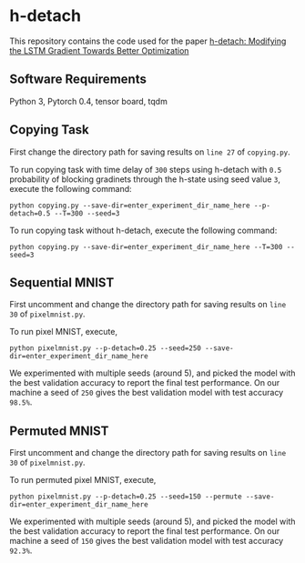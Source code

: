 # h-detach

This repository contains the code used for the paper [h-detach: Modifying the LSTM Gradient Towards Better Optimization](https://arxiv.org/abs/1810.03023) 

## Software Requirements

Python 3, Pytorch 0.4, tensor board, tqdm

## Copying Task

First change the directory path for saving results on `line 27` of `copying.py`. 

To run copying task with time delay of `300` steps using h-detach with `0.5` probability of blocking gradinets through the h-state using seed value `3`, execute the following command:

`python copying.py --save-dir=enter_experiment_dir_name_here --p-detach=0.5 --T=300 --seed=3`

To run copying task without h-detach, execute the following command:

`python copying.py --save-dir=enter_experiment_dir_name_here --T=300 --seed=3`

## Sequential MNIST

First uncomment and change the directory path for saving results on `line 30` of `pixelmnist.py`.

To run pixel MNIST, execute,

`python pixelmnist.py --p-detach=0.25 --seed=250 --save-dir=enter_experiment_dir_name_here`

We experimented with multiple seeds (around 5), and picked the model with the best validation accuracy to report the final test performance. On our machine a seed of `250` gives the best validation model with test accuracy `98.5%`.

## Permuted MNIST

First uncomment and change the directory path for saving results on `line 30` of `pixelmnist.py`.

To run permuted pixel MNIST, execute,

`python pixelmnist.py --p-detach=0.25 --seed=150 --permute --save-dir=enter_experiment_dir_name_here`

We experimented with multiple seeds (around 5), and picked the model with the best validation accuracy to report the final test performance. On our machine a seed of `150` gives the best validation model with test accuracy `92.3%`.

